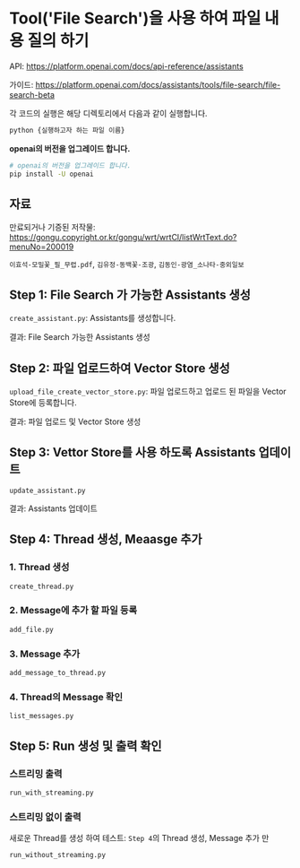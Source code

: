 # Tool('File Search')을 사용 하여 파일 내용 질의 하기

API: <https://platform.openai.com/docs/api-reference/assistants>

가이드: <https://platform.openai.com/docs/assistants/tools/file-search/file-search-beta>

각 코드의 실행은 해당 디렉토리에서 다음과 같이 실행합니다.

```bash
python {실행하고자 하는 파일 이름}
```

**openai의 버전을 업그레이드 합니다.**

```bash
# openai의 버전을 업그레이드 합니다.
pip install -U openai
```

## 자료

만료되거나 기증된 저작물: <https://gongu.copyright.or.kr/gongu/wrt/wrtCl/listWrtText.do?menuNo=200019>

`이효석-모밀꽃_필_무렵.pdf`, `김유정-동백꽃-조광`, `김동인-광염_소나타-중외일보`

## Step 1: File Search 가 가능한 Assistants 생성

`create_assistant.py`: Assistants를 생성합니다.

결과: File Search 가능한 Assistants 생성

## Step 2: 파일 업로드하여 Vector Store 생성

`upload_file_create_vector_store.py`: 파일 업로드하고 업로드 된 파일을 Vector Store에 등록합니다.

결과: 파일 업로드 및 Vector Store 생성

## Step 3: Vettor Store를 사용 하도록 Assistants 업데이트

`update_assistant.py`

결과: Assistants 업데이트

## Step 4: Thread 생성, Meaasge 추가

### 1. Thread 생성

`create_thread.py`

### 2. Message에 추가 할 파일 등록

`add_file.py`

### 3. Message 추가

`add_message_to_thread.py`

### 4. Thread의 Message 확인

`list_messages.py`

## Step 5: Run 생성 및 출력 확인

### 스트리밍 출력

`run_with_streaming.py`

### 스트리밍 없이 출력

새로운 Thread를 생성 하여 테스트: `Step 4`의 Thread 생성, Message 추가 만

`run_without_streaming.py`

